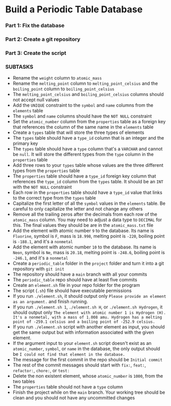 # Build a Periodic Table Database

### Part 1: Fix the database

### Part 2: Create a git repository

### Part 3: Create the script

### SUBTASKS

- Rename the `weight` column to `atomic_mass`
- Rename the `melting_point` column to `melting_point_celsius` and the `boiling_point` column to `boiling_point_celsius`
- The `melting_point_celsius` and `boiling_point_celsius` columns should not accept null values
- Add the `UNIQUE` constraint to the `symbol` and `name` columns from the `elements` table
- The `symbol` and `name` columns should have the `NOT NULL` constraint
- Set the `atomic_number` column from the `properties` table as a foreign key that references the column of the same name in the `elements` table
- Create a `types` table that will store the three types of elements
- The `types` table should have a `type_id` column that is an integer and the primary key
- The `types` table should have a `type` column that's a `VARCHAR` and cannot be `null`. It will store the different types from the `type` column in the `properties` table
- Add three rows to your `types` table whose values are the three different types from the `properties` table
- The `properties` table should have a `type_id` foreign key column that references the `type_id` column from the `types` table. It should be an `INT` with the `NOT NULL` constraint
- Each row in the `properties` table should have a `type_id` value that links to the correct type from the `types` table
- Capitalize the first letter of all the `symbol` values in the `elements` table. Be careful to only capitalize the letter and not change any others
- Remove all the trailing zeros after the decimals from each row of the `atomic_mass` column. You may need to adjust a data type to `DECIMAL` for this. The final values they should be are in the `atomic_mass.txt` file
- Add the element with atomic number `9` to the database. Its name is `Fluorine`, symbol is `F`, mass is `18.998`, melting point is `-220`, boiling point is `-188.1`, and it's a `nonmetal`
- Add the element with atomic number `10` to the database. Its name is `Neon`, symbol is `Ne`, mass is `20.18`, melting point is `-248.6`, boiling point is `-246.1`, and it's a `nonmetal`
- Create a `periodic_table` folder in the `project` folder and turn it into a git repository with `git init`
- The repository should have a `main` branch with all your commits
- The `periodic_table` repo should have at least five commits
- Create an `element.sh` file in your repo folder for the program
- The script (`.sh`) file should have executable permissions
- If you run `./element.sh`, it should output only `Please provide an element as an argument.` and finish running.
- If you run `./element.sh 1`, `./element.sh H`, or `./element.sh Hydrogen`, it should output only `The element with atomic number 1 is Hydrogen (H). It's a nonmetal, with a mass of 1.008 amu. Hydrogen has a melting point of -259.1 celsius and a boiling point of -252.9 celsius.`
- If you run `./element.sh` script with another element as input, you should get the same output but with information associated with the given element.
- If the argument input to your `element.sh` script doesn't exist as an `atomic_number`, `symbol`, or `name` in the database, the only output should be `I could not find that element in the database.`
- The message for the first commit in the repo should be `Initial commit`
- The rest of the commit messages should start with `fix:`, `feat:`, `refactor:`, `chore:`, or `test:`
- Delete the non existent element, whose `atomic_number` is `1000`, from the two tables
- The `properties` table should not have a `type` column
- Finish the project while on the `main` branch. Your working tree should be clean and you should not have any uncommitted changes
